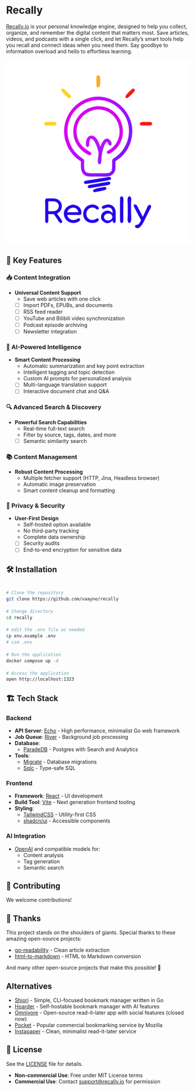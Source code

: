 # Recally

[Recally.io](https://recally.io) is your personal knowledge engine, designed to help you collect, organize, and remember the digital content that matters most. Save articles, videos, and podcasts with a single click, and let Recally’s smart tools help you recall and connect ideas when you need them. Say goodbye to information overload and hello to effortless learning.

![logo](./web/public/logo.svg)

## 🚀 Key Features

### 📥 Content Integration
- **Universal Content Support**
  - Save web articles with one click
  - [ ] Import PDFs, EPUBs, and documents
  - [ ] RSS feed reader
  - [ ] YouTube and Bilibili video synchronization
  - [ ] Podcast episode archiving
  - [ ] Newsletter integration

### 🤖 AI-Powered Intelligence
- **Smart Content Processing**
  - Automatic summarization and key point extraction
  - Intelligent tagging and topic detection
  - Custom AI prompts for personalized analysis
  - [ ] Multi-language translation support
  - [ ] Interactive document chat and Q&A

### 🔍 Advanced Search & Discovery
- **Powerful Search Capabilities**
  - Real-time full-text search
  - Filter by source, tags, dates, and more
  - [ ] Semantic similarity search

### 📚 Content Management
- **Robust Content Processing**
  - Multiple fetcher support (HTTP, Jina, Headless browser)
  - Automatic image preservation
  - Smart content cleanup and formatting

### 🔐 Privacy & Security
- **User-First Design**
  - Self-hosted option available
  - No third-party tracking
  - Complete data ownership
  - [ ] Security audits
  - [ ] End-to-end encryption for sensitive data

## 🛠 Installation

```bash

# Clone the repository
git clone https://github.com/vaayne/recally

# Change directory
cd recally

# edit the .env file as needed
cp env.example .env
# vim .env

# Run the application
docker compose up -d

# Access the application
open http://localhost:1323
```

## 🏗 Tech Stack

### Backend
- **API Server**: [Echo](https://github.com/labstack/echo) - High performance, minimalist Go web framework
- **Job Queue**: [River](https://github.com/riverqueue/river) - Background job processing
- **Database**: 
  - [ParadeDB](https://github.com/paradedb/paradedb) - Postgres with Search and Analytics 
- **Tools**:
  - [Migrate](https://github.com/golang-migrate/migrate) - Database migrations
  - [Sqlc](https://github.com/sqlc-dev/sqlc) - Type-safe SQL

### Frontend
- **Framework**: [React](https://github.com/facebook/react) - UI development
- **Build Tool**: [Vite](https://github.com/vitejs/vite) - Next generation frontend tooling
- **Styling**: 
  - [TailwindCSS](https://github.com/tailwindlabs/tailwindcss) - Utility-first CSS
  - [shadcn/ui](https://github.com/shadcn-ui/ui) - Accessible components

### AI Integration
- [OpenAI](https://openai.com/) and compatible models for:
  - Content analysis
  - Tag generation
  - Semantic search

## 🤝 Contributing

We welcome contributions!

## 🙏 Thanks

This project stands on the shoulders of giants. Special thanks to these amazing open-source projects:

- [go-readability](https://github.com/go-shiori/go-readability) - Clean article extraction
- [html-to-markdown](https://github.com/JohannesKaufmann/html-to-markdown) - HTML to Markdown conversion

And many other open-source projects that make this possible! 💖

## Alternatives

- [Shiori](https://github.com/go-shiori/shiori) - Simple, CLI-focused bookmark manager written in Go
- [Hoarder](https://github.com/hoarder-app/hoarder) - Self-hostable bookmark manager with AI features
- [Omnivore](https://omnivore.app) - Open-source read-it-later app with social features (closed now)
- [Pocket](https://getpocket.com) - Popular commercial bookmarking service by Mozilla
- [Instapaper](https://www.instapaper.com) - Clean, minimalist read-it-later service

## 📝 License

See the [LICENSE](LICENSE) file for details.

- **Non-commercial Use**: Free under MIT License terms
- **Commercial Use**: Contact [support@recally.io](mailto:support@recally.io) for permission


